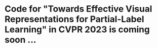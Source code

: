 # Code for "Towards Effective Visual Representations for Partial-Label Learning" in CVPR 2023 is coming soon ...
